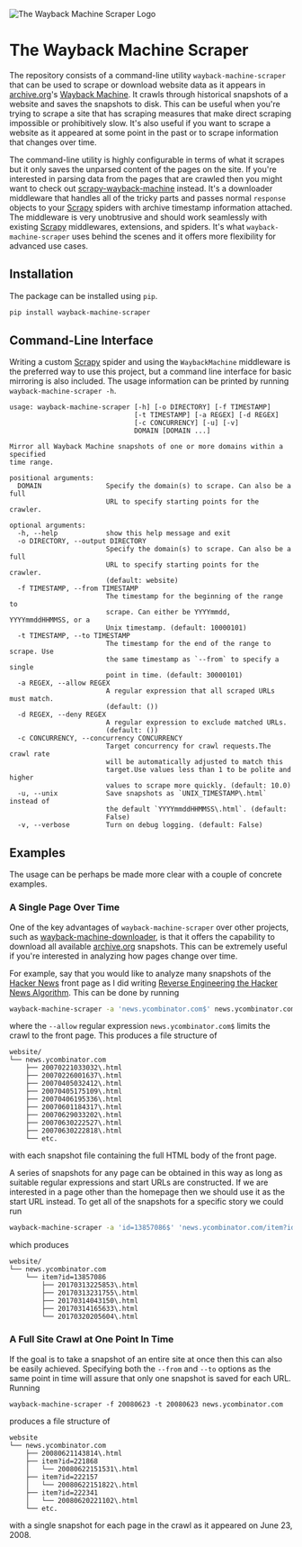 ![The Wayback Machine Scraper Logo](img/logo.png)

# The Wayback Machine Scraper

The repository consists of a command-line utility `wayback-machine-scraper` that can be used to scrape or download website data as it appears in [archive.org](http://archive.org)'s [Wayback Machine](https://archive.org/web/).
It crawls through historical snapshots of a website and saves the snapshots to disk.
This can be useful when you're trying to scrape a site that has scraping measures that make direct scraping impossible or prohibitively slow.
It's also useful if you want to scrape a website as it appeared at some point in the past or to scrape information that changes over time.

The command-line utility is highly configurable in terms of what it scrapes but it only saves the unparsed content of the pages on the site.
If you're interested in parsing data from the pages that are crawled then you might want to check out [scrapy-wayback-machine](https://github.com/sangaline/scrapy-wayback-machine) instead.
It's a downloader middleware that handles all of the tricky parts and passes normal `response` objects to your [Scrapy](https://scrapy.org) spiders with archive timestamp information attached.
The middleware is very unobtrusive and should work seamlessly with existing [Scrapy](https://scrapy.org) middlewares, extensions, and spiders.
It's what `wayback-machine-scraper` uses behind the scenes and it offers more flexibility for advanced use cases.

## Installation

The package can be installed using `pip`.

```bash
pip install wayback-machine-scraper
```

## Command-Line Interface

Writing a custom [Scrapy](https://scrapy.org) spider and using the `WaybackMachine` middleware is the preferred way to use this project, but a command line interface for basic mirroring is also included.
The usage information can be printed by running `wayback-machine-scraper -h`.

```
usage: wayback-machine-scraper [-h] [-o DIRECTORY] [-f TIMESTAMP]
                               [-t TIMESTAMP] [-a REGEX] [-d REGEX]
                               [-c CONCURRENCY] [-u] [-v]
                               DOMAIN [DOMAIN ...]

Mirror all Wayback Machine snapshots of one or more domains within a specified
time range.

positional arguments:
  DOMAIN                Specify the domain(s) to scrape. Can also be a full
                        URL to specify starting points for the crawler.

optional arguments:
  -h, --help            show this help message and exit
  -o DIRECTORY, --output DIRECTORY
                        Specify the domain(s) to scrape. Can also be a full
                        URL to specify starting points for the crawler.
                        (default: website)
  -f TIMESTAMP, --from TIMESTAMP
                        The timestamp for the beginning of the range to
                        scrape. Can either be YYYYmmdd, YYYYmmddHHMMSS, or a
                        Unix timestamp. (default: 10000101)
  -t TIMESTAMP, --to TIMESTAMP
                        The timestamp for the end of the range to scrape. Use
                        the same timestamp as `--from` to specify a single
                        point in time. (default: 30000101)
  -a REGEX, --allow REGEX
                        A regular expression that all scraped URLs must match.
                        (default: ())
  -d REGEX, --deny REGEX
                        A regular expression to exclude matched URLs.
                        (default: ())
  -c CONCURRENCY, --concurrency CONCURRENCY
                        Target concurrency for crawl requests.The crawl rate
                        will be automatically adjusted to match this
                        target.Use values less than 1 to be polite and higher
                        values to scrape more quickly. (default: 10.0)
  -u, --unix            Save snapshots as `UNIX_TIMESTAMP\.html` instead of
                        the default `YYYYmmddHHMMSS\.html`. (default:
                        False)
  -v, --verbose         Turn on debug logging. (default: False)
```

## Examples

The usage can be perhaps be made more clear with a couple of concrete examples.

### A Single Page Over Time

One of the key advantages of `wayback-machine-scraper` over other projects, such as [wayback-machine-downloader](https://github.com/hartator/wayback-machine-downloader), is that it offers the capability to download all available [archive.org](https://archive.org) snapshots.
This can be extremely useful if you're interested in analyzing how pages change over time.

For example, say that you would like to analyze many snapshots of the [Hacker News](news.ycombinator.com) front page as I did writing [Reverse Engineering the Hacker News Algorithm](http://sangaline.com/post/reverse-engineering-the-hacker-news-ranking-algorithm/).
This can be done by running

```bash
wayback-machine-scraper -a 'news.ycombinator.com$' news.ycombinator.com
```

where the `--allow` regular expression `news.ycombinator.com$` limits the crawl to the front page.
This produces a file structure of

```
website/
└── news.ycombinator.com
    ├── 20070221033032\.html
    ├── 20070226001637\.html
    ├── 20070405032412\.html
    ├── 20070405175109\.html
    ├── 20070406195336\.html
    ├── 20070601184317\.html
    ├── 20070629033202\.html
    ├── 20070630222527\.html
    ├── 20070630222818\.html
    └── etc.
```

with each snapshot file containing the full HTML body of the front page.

A series of snapshots for any page can be obtained in this way as long as suitable regular expressions and start URLs are constructed.
If we are interested in a page other than the homepage then we should use it as the start URL instead.
To get all of the snapshots for a specific story we could run

```bash
wayback-machine-scraper -a 'id=13857086$' 'news.ycombinator.com/item?id=13857086'
```

which produces

```
website/
└── news.ycombinator.com
    └── item?id=13857086
        ├── 20170313225853\.html
        ├── 20170313231755\.html
        ├── 20170314043150\.html
        ├── 20170314165633\.html
        └── 20170320205604\.html
```

### A Full Site Crawl at One Point In Time

If the goal is to take a snapshot of an entire site at once then this can also be easily achieved.
Specifying both the `--from` and `--to` options as the same point in time will assure that only one snapshot is saved for each URL.
Running

```
wayback-machine-scraper -f 20080623 -t 20080623 news.ycombinator.com
```

produces a file structure of

```
website
└── news.ycombinator.com
    ├── 20080621143814\.html
    ├── item?id=221868
    │   └── 20080622151531\.html
    ├── item?id=222157
    │   └── 20080622151822\.html
    ├── item?id=222341
    │   └── 20080620221102\.html
    └── etc.
```

with a single snapshot for each page in the crawl as it appeared on June 23, 2008.
